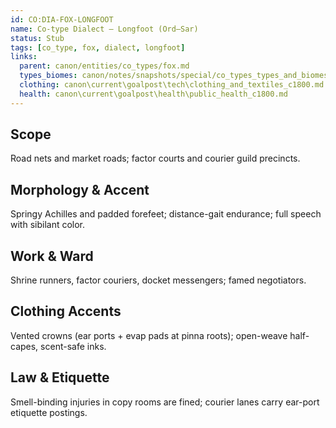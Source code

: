 ```yaml
---
id: CO:DIA-FOX-LONGFOOT
name: Co-type Dialect — Longfoot (Ord–Sar)
status: Stub
tags: [co_type, fox, dialect, longfoot]
links:
  parent: canon/entities/co_types/fox.md
  types_biomes: canon/notes/snapshots/special/co_types_types_and_biomes.md
  clothing: canon\current\goalpost\tech\clothing_and_textiles_c1800.md
  health: canon\current\goalpost\health\public_health_c1800.md
---
```


## Scope
Road nets and market roads; factor courts and courier guild precincts.

## Morphology & Accent
Springy Achilles and padded forefeet; distance-gait endurance; full speech with sibilant color.

## Work & Ward
Shrine runners, factor couriers, docket messengers; famed negotiators.

## Clothing Accents
Vented crowns (ear ports + evap pads at pinna roots); open-weave half-capes, scent-safe inks.

## Law & Etiquette
Smell-binding injuries in copy rooms are fined; courier lanes carry ear-port etiquette postings.
